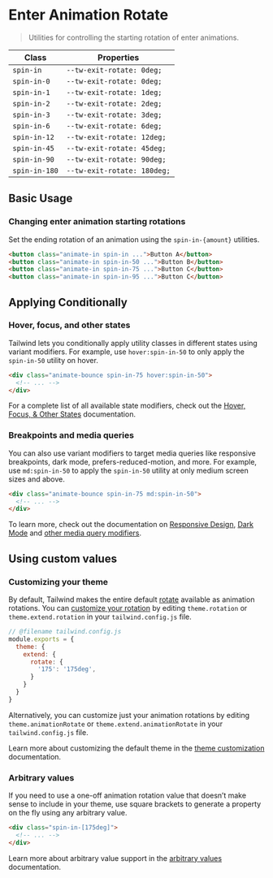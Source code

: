 # Enter Animation Rotate

> Utilities for controlling the starting rotation of enter animations.

| Class          | Properties                 |
| -------------- | -------------------------- |
| `spin-in`     | `--tw-exit-rotate: 0deg;`  |
| `spin-in-0`   | `--tw-exit-rotate: 0deg;`  |
| `spin-in-1`   | `--tw-exit-rotate: 1deg;`  |
| `spin-in-2`   | `--tw-exit-rotate: 2deg;`  |
| `spin-in-3`   | `--tw-exit-rotate: 3deg;`  |
| `spin-in-6`   | `--tw-exit-rotate: 6deg;`  |
| `spin-in-12`  | `--tw-exit-rotate: 12deg;` |
| `spin-in-45`  | `--tw-exit-rotate: 45deg;` |
| `spin-in-90`  | `--tw-exit-rotate: 90deg;` |
| `spin-in-180` | `--tw-exit-rotate: 180deg;`|

## Basic Usage

### Changing enter animation starting rotations

Set the ending rotation of an animation using the `spin-in-{amount}` utilities.

```html
<button class="animate-in spin-in ...">Button A</button>
<button class="animate-in spin-in-50 ...">Button B</button>
<button class="animate-in spin-in-75 ...">Button C</button>
<button class="animate-in spin-in-95 ...">Button C</button>
```

## Applying Conditionally

### Hover, focus, and other states

Tailwind lets you conditionally apply utility classes in different states using variant modifiers. For example, use `hover:spin-in-50` to only apply the `spin-in-50` utility on hover.

```html
<div class="animate-bounce spin-in-75 hover:spin-in-50">
  <!-- ... -->
</div>
```

For a complete list of all available state modifiers, check out the [Hover, Focus, & Other States](https://tailwindcss.com/docs/hover-focus-and-other-states) documentation.

### Breakpoints and media queries

You can also use variant modifiers to target media queries like responsive breakpoints, dark mode, prefers-reduced-motion, and more. For example, use `md:spin-in-50` to apply the `spin-in-50` utility at only medium screen sizes and above.

```html
<div class="animate-bounce spin-in-75 md:spin-in-50">
  <!-- ... -->
</div>
```

To learn more, check out the documentation on [Responsive Design](https://tailwindcss.com/docs/responsive-design), [Dark Mode](https://tailwindcss.com/docs/dark-mode) and [other media query modifiers](https://tailwindcss.com/docs/hover-focus-and-other-states#media-queries).

## Using custom values

### Customizing your theme

By default, Tailwind makes the entire default [rotate](https://tailwindcss.com/docs/rotate) available as animation rotations. You can [customize your rotation](https://tailwindcss.com/docs/theme) by editing `theme.rotation` or `theme.extend.rotation` in your `tailwind.config.js` file.

```js
// @filename tailwind.config.js
module.exports = {
  theme: {
    extend: {
      rotate: {
        '175': '175deg',
      }
    }
  }
}
```

Alternatively, you can customize just your animation rotations by editing `theme.animationRotate` or `theme.extend.animationRotate` in your `tailwind.config.js` file.

Learn more about customizing the default theme in the [theme customization](https://tailwindcss.com/docs/theme#customizing-the-default-theme) documentation.

### Arbitrary values

If you need to use a one-off animation rotation value that doesn’t make sense to include in your theme, use square brackets to generate a property on the fly using any arbitrary value.

```html
<div class="spin-in-[175deg]">
  <!-- ... -->
</div>
```

Learn more about arbitrary value support in the [arbitrary values](https://tailwindcss.com/docs/adding-custom-styles#using-arbitrary-values) documentation.
